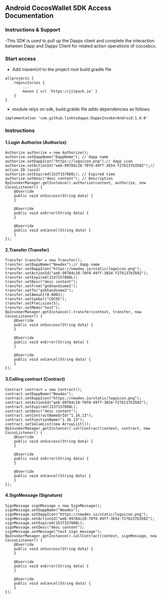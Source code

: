 ## Android CocosWallet SDK Access Documentation

### Instructions & Support
-This SDK is used to pull up the Dappx client and complete the interaction between Dapp and Dappx Client for related action operations of cocosbcx.

### Start access

- Add mavenUrl to the project root build.gradle file

```
allprojects {
	repositories {
		...
		maven { url 'https://jitpack.io' }
	}
}
```

- module relys on sdk, build.gralde file adds dependencies as follows

```
implementation 'com.github.linktodappx:DappxInvokerAndroid:1.0.0'
```

### Instructions

#### 1.Login Authorize (Authorize)

```
Authorize authorize = new Authorize();
authorize.setDappName("DappName"); // dapp name
authorize.setDappIcon("https://logoicon.png");// dapp icon
authorize.setActionId("web-99784c28-70f0-49ff-3654-f27b137b3502");// action ID (uuid)
authorize.setExpired(1537157808L); // Expired time
authorize.setDesc("desc content"); // Description
DpInvokerManager.getInstance().authorize(context, authorize, new CocosListener() {
	@Override
	public void onSuccess(String data) {
	}

	@Override
	public void onError(String data) {
	}

	@Override
	public void onCancel(String data) {
	}
});
```

#### 2.Transfer (Transfer)

```
Transfer transfer = new Transfer();
transfer.setDappName("Newdex");// dapp name
transfer.setDappIcon("https://newdex.io/static/logoicon.png");
transfer.setActionId("web-99784c28-70f0-49ff-3654-f27b137b3502");
transfer.setExpired(1537157808L);
transfer.setDesc("desc content");
transfer.setFrom("gnkhandsome1");
transfer.setTo("gnkhandsome2");
transfer.setAmount(0.0001);
transfer.setSymbol("COCOS");
transfer.setPrecision(5);
transfer.setMemo("test");
DpInvokerManager.getInstance().transfer(context, transfer, new CocosListener() {
	@Override
	public void onSuccess(String data) {
	}

	@Override
	public void onError(String data) {
	}

	@Override
	public void onCancel(String data) {
	}
});
```

#### 3.Calling contract (Contract)

```
Contract contract = new Contract();
contract.setDappName("Newdex");
contract.setDappIcon("https://newdex.io/static/logoicon.png");
contract.setActionId("web-99784c28-70f0-49ff-3654-f27b137b3502");
contract.setExpired(1537157808L);
contract.setDesc("desc content");
contract.setContractNameOrId("1.16.13");
contract.setFunctionName("1.16.13");
contract.setValueList(new ArrayList());
DpInvokerManager.getInstance().callContract(context, contract, new CocosListener() {
	@Override
	public void onSuccess(String data) {
	}

	@Override
	public void onError(String data) {
	}

	@Override
	public void onCancel(String data) {
	}
});
```

#### 4.SignMessage (Signature)

```
SignMessage signMessage = new SignMessage();
signMessage.setDappName("Newdex");
signMessage.setDappIcon("https://newdex.io/static/logoicon.png");
signMessage.setActionId("web-99784c28-70f0-49ff-3654-f27b137b3502");
signMessage.setExpired(1537157808L);
signMessage.setDesc("desc content");
signMessage.setMessage("test sign message");
DpInvokerManager.getInstance().callContract(context, signMessage, new CocosListener() {
	@Override
	public void onSuccess(String data) {
	}

	@Override
	public void onError(String data) {
	}

	@Override
	public void onCancel(String data) {
	}
});
```
